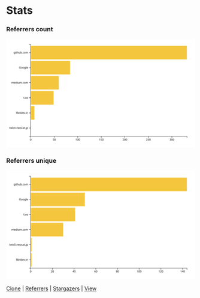# Stats

### Referrers count
![referrers count](https://github.com/e2e-boilerplate/stats/blob/master/chart/referrers/count.svg)

### Referrers unique
![referrers unique](https://github.com/e2e-boilerplate/stats/blob/master/chart/referrers/unique.svg)

[Clone](https://github.com/e2e-boilerplate/stats/blob/master/docs/clone.md) | [Referrers](https://github.com/e2e-boilerplate/stats/blob/master/docs/referrers.md) 
| [Stargazers](https://github.com/e2e-boilerplate/stats/blob/master/docs/stargazers.md) | [View](https://github.com/e2e-boilerplate/stats/blob/master/docs/view.md)
